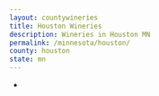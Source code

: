```yaml
---
layout: countywineries
title: Houston Wineries
description: Wineries in Houston MN
permalink: /minnesota/houston/
county: houston
state: mn
---
```

-
